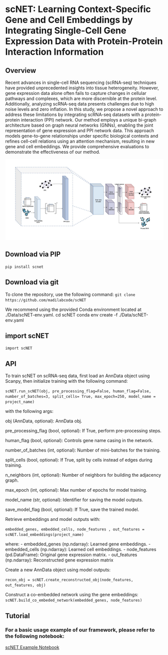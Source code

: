 # **scNET: Learning Context-Specific Gene and Cell Embeddings by Integrating Single-Cell Gene Expression Data with Protein-Protein Interaction Information**

## **Overview**

Recent advances in single-cell RNA sequencing (scRNA-seq) techniques have provided unprecedented insights into tissue heterogeneity. However, gene expression data alone often fails to capture changes in cellular pathways and complexes, which are more discernible at the protein level. Additionally, analyzing scRNA-seq data presents challenges due to high noise levels and zero inflation. In this study, we propose a novel approach to address these limitations by integrating scRNA-seq datasets with a protein-protein interaction (PPI) network. Our method employs a unique bi-graph architecture based on graph neural networks (GNNs), enabling the joint representation of gene expression and PPI network data. This approach models gene-to-gene relationships under specific biological contexts and refines cell-cell relations using an attention mechanism, resulting in new gene and cell embeddings. We provide comprehensive evaluations to demonstrate the effectiveness of our method.

![Overview of the scNET Method](images/scNET.jpg)
## Download via PIP
`pip install scnet`

## Download via git
To clone the repository, use the following command:
`git clone https://github.com/madilabcode/scNET`

We recommend using the provided Conda environment located at ./Data/scNET-env.yaml.
cd scNET
conda env create -f ./Data/scNET-env.yaml

## import scNET
`import scNET`

## API
To train scNET on scRNA-seq data, first load an AnnData object using Scanpy, then initialize training with the following command:

`scNET.run_scNET(obj, pre_processing_flag=False, human_flag=False, number_of_batches=3, split_cells= True, max_epoch=250, model_name = project_name)`

with the following args:

obj (AnnData, optional): AnnData obj.

pre_processing_flag (bool, optional): If True, perform pre-processing steps.

human_flag (bool, optional): Controls gene name casing in the network.

number_of_batches (int, optional): Number of mini-batches for the training.

split_cells (bool, optional): If True, split by cells instead of edges during training.

n_neighbors (int, optional): Number of neighbors for building the adjacency graph.

max_epoch (int, optional): Max number of epochs for model training.

model_name (str, optional): Identifier for saving the model outputs.

save_model_flag (bool, optional): If True, save the trained model.


Retrieve embeddings and model outputs with:

`embedded_genes, embedded_cells, node_features , out_features =  scNET.load_embeddings(project_name)`

where:
    - embedded_genes (np.ndarray): Learned gene embeddings.
    - embedded_cells (np.ndarray): Learned cell embeddings.
    - node_features (pd.DataFrame): Original gene expression matrix.
    - out_features (np.ndarray): Reconstructed gene expression matrix
  

Create a new AnnData object using model outputs:

`recon_obj = scNET.create_reconstructed_obj(node_features, out_features, obj)`

Construct a co-embedded network using the gene embeddings:
`scNET.build_co_embeded_network(embedded_genes, node_features)`
## Tutorial

### For a basic usage example of our framework, please refer to the following notebook:
[scNET Example Notebook](https://colab.research.google.com/github/madilabcode/scNET/blob/main/scNET.ipynb)

